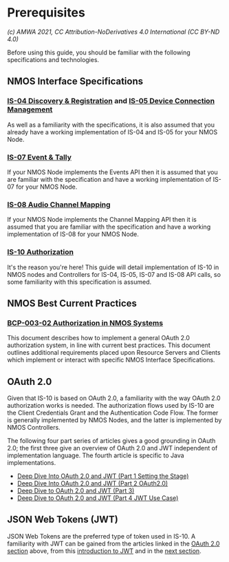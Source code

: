# Prerequisites
_(c) AMWA 2021, CC Attribution-NoDerivatives 4.0 International (CC BY-ND 4.0)_

Before using this guide, you should be familiar with the following specifications and technologies.

## NMOS Interface Specifications
### [IS-04 Discovery & Registration](https://specs.amwa.tv/is-04/) and [IS-05 Device Connection Management](https://specs.amwa.tv/is-05/)
As well as a familiarity with the specifications, it is also assumed that you already have a working implementation of IS-04 and IS-05 for your NMOS Node.
### [IS-07 Event & Tally](https://specs.amwa.tv/is-07/)
If your NMOS Node implements the Events API then it is assumed that you are familiar with the specification and have a working implementation of IS-07 for your NMOS Node.
### [IS-08 Audio Channel Mapping](https://specs.amwa.tv/is-08/)
If your NMOS Node implements the Channel Mapping API then it is assumed that you are familiar with the specification and have a working implementation of IS-08 for your NMOS Node.
### [IS-10 Authorization](https://specs.amwa.tv/is-10/)
It's the reason you're here! This guide will detail implementation of IS-10 in NMOS nodes and Controllers for IS-04, IS-05, IS-07 and IS-08 API calls, so some familiarity with this specification is assumed.

## NMOS Best Current Practices
### [BCP-003-02 Authorization in NMOS Systems](https://specs.amwa.tv/bcp-003-02/)
This document describes how to implement a general OAuth 2.0 authorization system, in line with current best practices. This document outlines additional requirements placed upon Resource Servers and Clients which implement or interact with specific NMOS Interface Specifications.

## OAuth 2.0
Given that IS-10 is based on OAuth 2.0, a familiarity with the way OAuth 2.0 authorization works is needed. The authorization flows used by IS-10 are the Client Credentials Grant and the Authentication Code Flow. The former is generally implemented by NMOS Nodes, and the latter is implemented by NMOS Controllers.

The following four part series of articles gives a good grounding in OAuth 2.0; the first three give an overview of OAuth 2.0 and JWT independent of implementation language. The fourth article is specific to Java implementations.

- [Deep Dive Into OAuth 2.0 and JWT (Part 1 Setting the
   Stage)](https://dzone.com/articles/deep-dive-to-oauth20-amp-jwt-part-1-setting-the-st
   "https://dzone.com/articles/deep-dive-to-oauth20-amp-jwt-part-1-setting-the-st")
- [Deep Dive Into OAuth 2.0 and JWT (Part 2
   OAuth2.0)](https://dzone.com/articles/deep-dive-to-oauth20-amp-jwt-part-2-oauth20)
- [Deep Dive to OAuth 2.0 and JWT (Part
   3)](https://dzone.com/articles/deep-dive-to-oauth20-amp-jwt-part-3-jwt)
- [Deep Dive to OAuth 2.0 and JWT (Part 4 JWT Use
   Case)](https://dzone.com/articles/what-is-zuul)

## JSON Web Tokens (JWT)
JSON Web Tokens are the preferred type of token used in IS-10. A familiarity with JWT can be gained from the articles linked in the [OAuth 2.0 section](2.0.%20Prerequisites.md#oauth-20) above, from this [introduction to JWT](https://jwt.io/introduction) and in the [next section](2.1.%20JSON%20Web%20Tokens%20(JWT).md).
